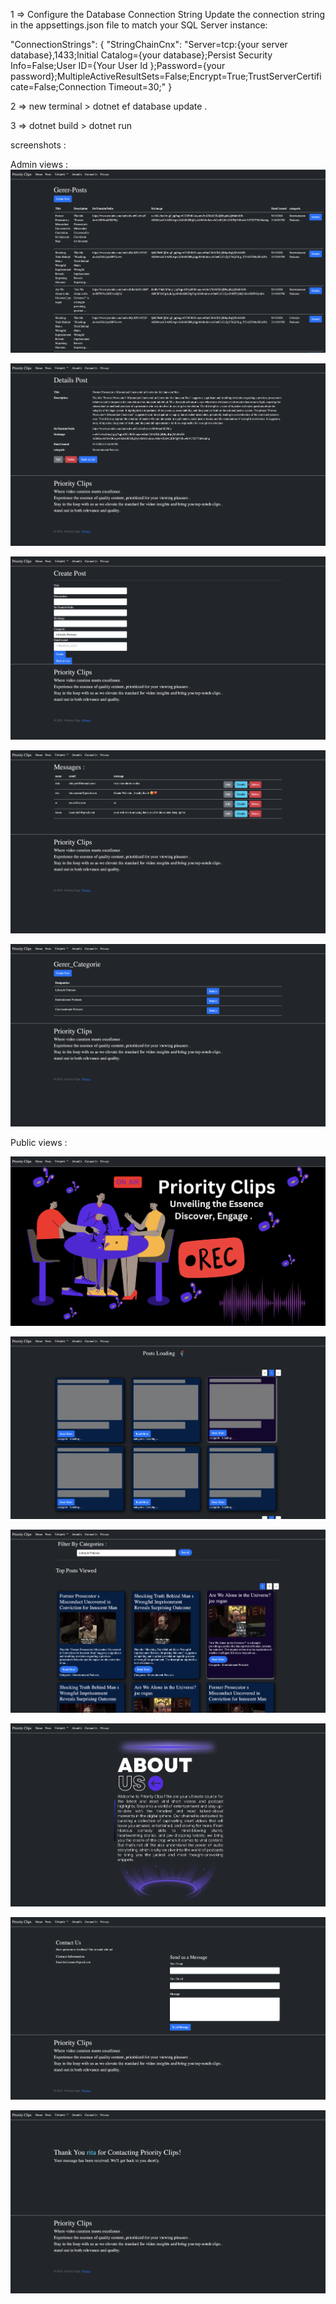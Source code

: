 





1 =>  Configure the Database Connection String
Update the connection string in the appsettings.json file to match your SQL Server instance:

"ConnectionStrings": {
  "StringChainCnx": "Server=tcp:{your server database},1433;Initial Catalog={your database};Persist Security Info=False;User ID={Your User Id };Password={your password};MultipleActiveResultSets=False;Encrypt=True;TrustServerCertificate=False;Connection Timeout=30;"
}

2 => new terminal > dotnet ef database update .

3 => dotnet build > dotnet run

screenshots : 


Admin views : 
![Manage Posts](screenshots/GererPosts.png)

![Post Details](screenshots/DetailsPost.png)

![Create Post](screenshots/createpost.png)

![Messages](screenshots/Messages.png)

![Manage Categories](screenshots/gerercategorie.png)


Public  views : 

![Priority Clips Image 1](screenshots/priorityclipsimg1.png)

![Loading Posts](screenshots/loadingposts.png)

![Posts with Categories](screenshots/postswithcategories.png)

![About Us](screenshots/aboutus.png)

![Contact Us](screenshots/contactus.png)

![Thank You](screenshots/thankyou.png)


